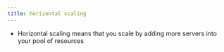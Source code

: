 ```yaml
---
title: horizontal scaling
---
```


- Horizontal scaling means that you scale by adding more servers into your pool of resources
